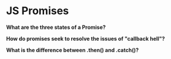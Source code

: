 # JS Promises

**What are the three states of a Promise?**



**How do promises seek to resolve the issues of "callback hell"?**



**What is the difference between .then() and .catch()?**


